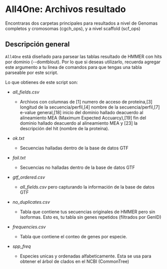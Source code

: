 # All4One: Archivos resultado 

Encontraras dos carpetas principales para resultados a nivel de Genomas completos y cromosomas (cgch_ops), y a nivel scaffold (scf_ops)

## Descripción general

`All4One` está diseñado para parsear las tablas resultado de HMMER con hits por dominio (--domtblout). Por lo que si deseas utilizarlo, recuerda agregar este argumento a tu linea de comandos para que tengas una tabla parseable por este script.

Lo que obtienes de este script son:

- *all_fields.csv*
  - Archivos con columnas de [1] numero de acceso de proteína,[3] longitud de la secuencia/perfil,[4] nombre de la secuencia/perfil,[7] e-value general,[18] inicio del dominio hallado deacuerdo al alineamiento MEA (Maximum Expected Accuarcy),[19] fin del dominio hallado deacuerdo al alineamiento MEA y [23] la descripción del hit (nombre de la proteína).

- *ok.txt*
	+ Secuencias halladas dentro de la base de datos GTF
	
- *fail.txt*
	+ Secuencias no halladas dentro de la base de datos GTF
	
- *gtf_ordered.csv*
	+ *all_fields.csv* pero capturando la información de la base de datos GTF
	
- *no_duplicates.csv*
	+ Tabla que contiene tus secuencias originales de HMMER pero sin isoformas. Esto es, tu tabla sin genes repetidos (filtrados por GenID)

- *frequencies.csv*
	+ Tabla que contiene el conteo de genes por especie.

- *spp_freq*
  + Especies unicas y ordenadas alfabeticamente. Esta se usa para obtener el árbol de clados en el NCBI (CommonTree) 
